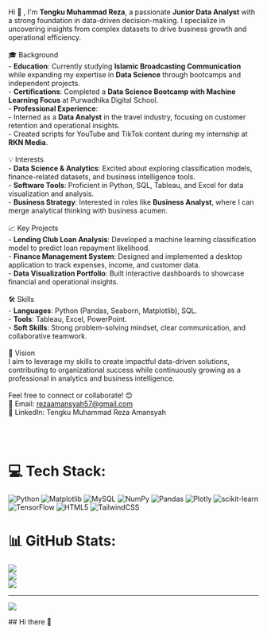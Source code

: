 
<br>Hi  👋 , I'm **Tengku Muhammad Reza**, a passionate **Junior Data Analyst** with a strong foundation in data-driven decision-making. I specialize in uncovering insights from complex datasets to drive business growth and operational efficiency.  <br><br> 🎓 Background  <br>- **Education**: Currently studying **Islamic Broadcasting Communication** while expanding my expertise in **Data Science** through bootcamps and independent projects.  <br>- **Certifications**: Completed a **Data Science Bootcamp with Machine Learning Focus** at Purwadhika Digital School.  <br>- **Professional Experience**:  <br>   - Interned as a **Data Analyst** in the travel industry, focusing on customer retention and operational insights.  <br>   - Created scripts for YouTube and TikTok content during my internship at **RKN Media**.  <br><br> 💡 Interests  <br>- **Data Science & Analytics**: Excited about exploring classification models, finance-related datasets, and business intelligence tools.  <br>- **Software Tools**: Proficient in Python, SQL, Tableau, and Excel for data visualization and analysis.  <br>- **Business Strategy**: Interested in roles like **Business Analyst**, where I can merge analytical thinking with business acumen.  <br><br> 📈 Key Projects  <br>- **Lending Club Loan Analysis**: Developed a machine learning classification model to predict loan repayment likelihood.  <br>- **Finance Management System**: Designed and implemented a desktop application to track expenses, income, and customer data.  <br>- **Data Visualization Portfolio**: Built interactive dashboards to showcase financial and operational insights.  <br><br>🛠️ Skills  <br>- **Languages**: Python (Pandas, Seaborn, Matplotlib), SQL.  <br>- **Tools**: Tableau, Excel, PowerPoint.  <br>- **Soft Skills**: Strong problem-solving mindset, clear communication, and collaborative teamwork.  <br><br>🚀 Vision  <br>I aim to leverage my skills to create impactful data-driven solutions, contributing to organizational success while continuously growing as a professional in analytics and business intelligence.  <br><br>Feel free to connect or collaborate! 😊  <br>📧 Email: rezaamansyah57@gmail.com <br>🔗 LinkedIn: Tengku Muhammad Reza Amansyah  <br><br><br><br>


# 💻 Tech Stack:
![Python](https://img.shields.io/badge/python-3670A0?style=for-the-badge&logo=python&logoColor=ffdd54) ![Matplotlib](https://img.shields.io/badge/Matplotlib-%23ffffff.svg?style=for-the-badge&logo=Matplotlib&logoColor=black) ![MySQL](https://img.shields.io/badge/mysql-4479A1.svg?style=for-the-badge&logo=mysql&logoColor=white) ![NumPy](https://img.shields.io/badge/numpy-%23013243.svg?style=for-the-badge&logo=numpy&logoColor=white) ![Pandas](https://img.shields.io/badge/pandas-%23150458.svg?style=for-the-badge&logo=pandas&logoColor=white) ![Plotly](https://img.shields.io/badge/Plotly-%233F4F75.svg?style=for-the-badge&logo=plotly&logoColor=white) ![scikit-learn](https://img.shields.io/badge/scikit--learn-%23F7931E.svg?style=for-the-badge&logo=scikit-learn&logoColor=white) ![TensorFlow](https://img.shields.io/badge/TensorFlow-%23FF6F00.svg?style=for-the-badge&logo=TensorFlow&logoColor=white) ![HTML5](https://img.shields.io/badge/html5-%23E34F26.svg?style=for-the-badge&logo=html5&logoColor=white) ![TailwindCSS](https://img.shields.io/badge/tailwindcss-%2338B2AC.svg?style=for-the-badge&logo=tailwind-css&logoColor=white)
# 📊 GitHub Stats:
![](https://github-readme-stats.vercel.app/api?username=RezaAmansyah&theme=radical&hide_border=false&include_all_commits=false&count_private=false)<br/>
![](https://github-readme-streak-stats.herokuapp.com/?user=RezaAmansyah&theme=radical&hide_border=false)<br/>
![](https://github-readme-stats.vercel.app/api/top-langs/?username=RezaAmansyah&theme=radical&hide_border=false&include_all_commits=false&count_private=false&layout=compact)

---
[![](https://visitcount.itsvg.in/api?id=RezaAmansyah&icon=0&color=0)](https://visitcount.itsvg.in)

<!-- Proudly created with GPRM ( https://gprm.itsvg.in ) -->## Hi there 👋

<!--
**RezaAmansyah/RezaAmansyah** is a ✨ _special_ ✨ repository because its `README.md` (this file) appears on your GitHub profile.

Here are some ideas to get you started:

- 🔭 I’m currently working on ...
- 🌱 I’m currently learning ...
- 👯 I’m looking to collaborate on ...
- 🤔 I’m looking for help with ...
- 💬 Ask me about ...
- 📫 How to reach me: ...
- 😄 Pronouns: ...
- ⚡ Fun fact: ...
-->
